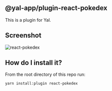 ## @yal-app/plugin-react-pokedex

This is a plugin for Yal.

## Screenshot

![react-pokedex](./resources/react-pokedex.png 'react-pokedex')

## How do I install it?

From the root directory of this repo run:

```
yarn install:plugin react-pokedex
```
